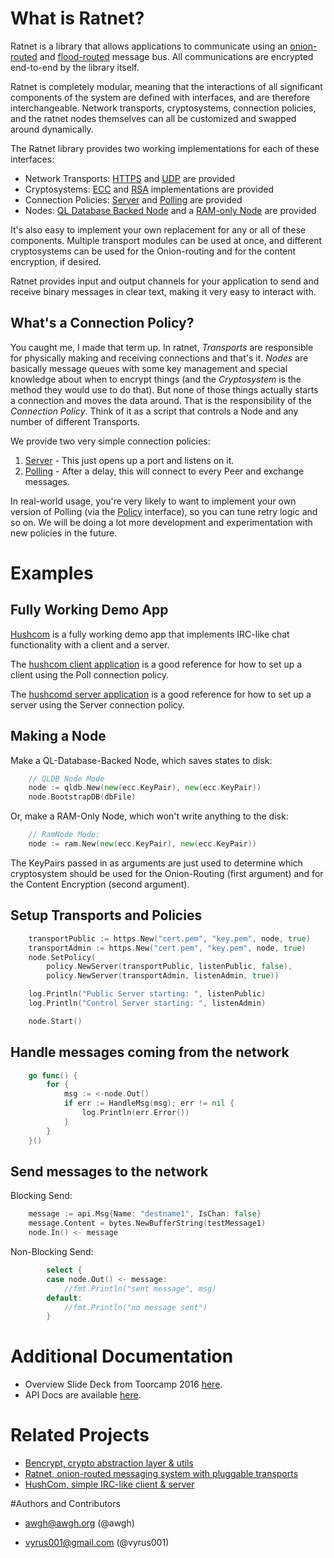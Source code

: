 # What is Ratnet?
Ratnet is a library that allows applications to communicate using an [onion-routed](https://en.wikipedia.org/wiki/Onion_routing) and [flood-routed](https://en.wikipedia.org/wiki/Flooding_(computer_networking)) message bus.  All communications are encrypted end-to-end by the library itself.

Ratnet is completely modular, meaning that the interactions of all significant components of the system are defined with interfaces, and are therefore interchangeable.  Network transports, cryptosystems, connection policies, and the ratnet nodes themselves can all be customized and swapped around dynamically.

The Ratnet library provides two working implementations for each of these interfaces:

- Network Transports:  [HTTPS](https://godoc.org/github.com/awgh/ratnet/transports/https) and [UDP](https://godoc.org/github.com/awgh/ratnet/transports/udp) are provided
- Cryptosystems: [ECC](https://godoc.org/github.com/awgh/bencrypt/ecc) and [RSA](https://godoc.org/github.com/awgh/bencrypt/ecc) implementations are provided
- Connection Policies: [Server](https://godoc.org/github.com/awgh/ratnet/policy#Server) and [Polling](https://godoc.org/github.com/awgh/ratnet/policy#Poll) are provided
- Nodes: [QL Database Backed Node](https://godoc.org/github.com/awgh/ratnet/nodes/qldb) and a [RAM-only Node](https://godoc.org/github.com/awgh/ratnet/nodes/ram) are provided

It's also easy to implement your own replacement for any or all of these components.  Multiple transport modules can be used at once, and different cryptosystems can be used for the Onion-routing and for the content encryption, if desired.

Ratnet provides input and output channels for your application to send and receive binary messages in clear text, making it very easy to interact with.

## What's a Connection Policy?

You caught me, I made that term up.  In ratnet, *Transports* are responsible for physically making and receiving connections and that's it.  *Nodes* are basically message queues with some key management and special knowledge about when to encrypt things (and the *Cryptosystem* is the method they would use to do that).  But none of those things actually starts a connection and moves the data around.  That is the responsibility of the *Connection Policy*.  Think of it as a script that controls a Node and any number of different Transports.  

We provide two very simple connection policies:

1. [Server](https://godoc.org/github.com/awgh/ratnet/policy#Server) - This just opens up a port and listens on it.
2. [Polling](https://godoc.org/github.com/awgh/ratnet/policy#Poll) - After a delay, this will connect to every Peer and exchange messages.

In real-world usage, you're very likely to want to implement your own version of Polling (via the [Policy](https://github.com/awgh/ratnet/blob/master/api/policy.go) interface), so you can tune retry logic and so on.  We will be doing a lot more development and experimentation with new policies in the future.


# Examples

## Fully Working Demo App

[Hushcom](https://github.com/awgh/hushcom) is a fully working demo app that implements IRC-like chat functionality with a client and a server.

The [hushcom client application](https://github.com/awgh/hushcom/blob/master/hushcom/main.go) is a good reference for how to set up a client using the Poll connection policy.

The [hushcomd server application](https://github.com/awgh/hushcom/blob/master/hushcom/main.go) is a good reference for how to set up a server using the Server connection policy.

## Making a Node

Make a QL-Database-Backed Node, which saves states to disk:
```go
	// QLDB Node Mode
	node := qldb.New(new(ecc.KeyPair), new(ecc.KeyPair))
	node.BootstrapDB(dbFile)
```

Or, make a RAM-Only Node, which won't write anything to the disk:
```go
	// RamNode Mode:
	node := ram.New(new(ecc.KeyPair), new(ecc.KeyPair))
```

The KeyPairs passed in as arguments are just used to determine which cryptosystem should be used for the Onion-Routing (first argument) and for the Content Encryption (second argument).  

## Setup Transports and Policies 

```go
	transportPublic := https.New("cert.pem", "key.pem", node, true)
	transportAdmin := https.New("cert.pem", "key.pem", node, true)
	node.SetPolicy(
		policy.NewServer(transportPublic, listenPublic, false),
		policy.NewServer(transportAdmin, listenAdmin, true))

	log.Println("Public Server starting: ", listenPublic)
	log.Println("Control Server starting: ", listenAdmin)

	node.Start()
```	

## Handle messages coming from the network

```go	
	go func() {
		for {
			msg := <-node.Out()
			if err := HandleMsg(msg); err != nil {
				log.Println(err.Error())
			}
		}
	}()
```

## Send messages to the network

Blocking Send:
```go
	message := api.Msg{Name: "destname1", IsChan: false}
	message.Content = bytes.NewBufferString(testMessage1)
	node.In() <- message
```
	
Non-Blocking Send:
```go
        select {
		case node.Out() <- message:
			//fmt.Println("sent message", msg)
		default:
			//fmt.Println("no message sent")
		}	
```

# Additional Documentation

- Overview Slide Deck from Toorcamp 2016 [here](https://github.com/awgh/ratnet/blob/master/docs/RatNet-Toorcamp16-v1.pdf).
- API Docs are available [here](https://godoc.org/github.com/awgh/ratnet/api).

# Related Projects

- [Bencrypt, crypto abstraction layer & utils](https://github.com/awgh/bencrypt)
- [Ratnet, onion-routed messaging system with pluggable transports](https://github.com/awgh/ratnet)
- [HushCom, simple IRC-like client & server](https://github.com/awgh/hushcom)

#Authors and Contributors

- awgh@awgh.org (@awgh)

- vyrus001@gmail.com (@vyrus001)
